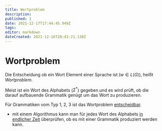 ```yaml
---
title: Wortproblem
description: 
published: 1
date: 2021-12-17T17:44:45.949Z
tags: 
editor: markdown
dateCreated: 2021-12-16T20:41:21.138Z
---
```


# Wortproblem
Die Entscheidung ob ein Wort Element einer Sprache ist ($w \in L(G)$), heißt *Wortproblem*.

Meist ist ein Wort des Alphabets ($\Sigma^*$) gegeben und es wird prüft, ob die darauf aufbauende Grammatik genügt um das Wort zu produzieren.

Für Grammatiken vom Typ 1, 2, 3 ist das Wortproblem <u>entscheidbar</u>.
- mit einem Algorithmus kann man für jedes Wort des Alphabets <u>in endlicher Zeit</u> überprüfen, ob es mit einer Grammatik produziert werden kann.